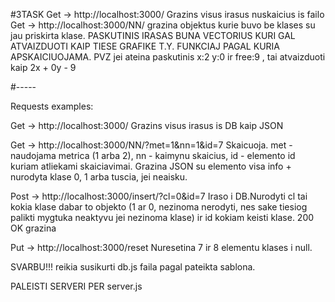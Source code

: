 #3TASK
Get -> http://localhost:3000/ Grazins visus irasus nuskaicius is failo
Get -> http://localhost:3000/NN/ grazina objektus kurie buvo be klases su jau priskirta klase. PASKUTINIS IRASAS BUNA VECTORIUS KURI GAL ATVAIZDUOTI KAIP TIESE GRAFIKE T.Y. FUNKCIAJ PAGAL KURIA APSKAICIUOJAMA. PVZ jei ateina paskutinis x:2 y:0 ir free:9 , tai atvaizduoti kaip 2x + 0y - 9

#-----

Requests examples:

Get -> http://localhost:3000/ Grazins visus irasus is DB kaip JSON

Get -> http://localhost:3000/NN/?met=1&nn=1&id=7 Skaicuoja. met - naudojama metrica (1 arba 2), nn - kaimynu skaicius, id - elemento id kuriam atliekami skaiciavimai. Grazina JSON su elemento visa info + nurodyta klase 0, 1 arba tuscia, jei neaisku.

Post -> http://localhost:3000/insert/?cl=0&id=7 Iraso i DB.Nurodyti cl tai kokia klase dabar to objekto (1 ar 0, nezinoma nerodyti, nes sake tiesiog palikti mygtuka neaktyvu jei nezinoma klase) ir id kokiam keisti klase. 200 OK grazina

Put -> http://localhost:3000/reset Nuresetina 7 ir 8 elementu klases i null.
    
SVARBU!!! reikia susikurti db.js faila pagal pateikta sablona.

PALEISTI SERVERI PER server.js
